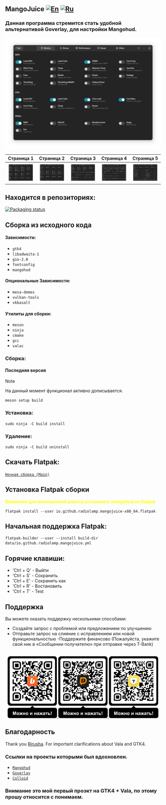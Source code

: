## MangoJuice   [![En](https://img.shields.io/badge/en-gray)](/README.md) [![Ru](https://img.shields.io/badge/ru-green)](/docs/README-ru.md)

### Данная программа стремится стать удобной альтернативой Goverlay, для настройки Mangohud.

<div align="center">
  <img src="/data/images/screen1.png" alt="Preview"/>
</div>

Страница 1 | Страница 2 | Страница 3 | Страница 4| Страница 5
:-:|:-:|:-:|:-:|:-:
![screen](/data/images/screen1.png) | ![screen2](/data/images/screen2.png) | ![screen3](/data/images/screen3.png) | ![screen4](/data/images/screen4.png) | ![screen4](/data/images/screen5.png) 

## Находится в репозиториях:
[![Packaging status](https://repology.org/badge/vertical-allrepos/mangojuice.svg)](https://repology.org/project/mangojuice/versions)

## Сборка из исходного кода

#### Зависимости:
* `gtk4`
* `libadwaita-1`
* `gio-2.0`
* `fontconfig`
* `mangohud`

#### Опциональные Зависимости:
* `mesa-demos`
* `vulkan-tools`
* `vkbasalt`


#### Утилиты для сборки:
* `meson`
* `ninja`
* `cmake`
* `gcc`
* `valac`

### Сборка:

#### Последняя версия
> [!NOTE]
> На данный момент функционал активно дописывается.
```shell
meson setup build
```

### Установка:
```shell
sudo ninja -C build install
```

### Удаление:
```shell
sudo ninja -C build uninstall
```

## Скачать Flatpak:
[`Ночная сборка (Main)`](https://github.com/radiolamp/mangojuice/actions/)

## Установка Flatpak сборки
<strong><span style="color: yellow;">Внимение для полноценной работы установите mangohud из flatpak</span></strong>
```shell
flatpak install --user io.github.radiolamp.mangojuice-x86_64.flatpak
```

## Начальная поддержка Flatpak:
```shell
flatpak-builder --user --install build-dir data/io.github.radiolamp.mangojuice.yml
```
## Горячие клавиши:
- 'Ctrl + Q' - Выйти
- 'Ctrl + S' - Сохранить
- 'Ctrl + E' - Сохранить как
- 'Ctrl + R' - Востановить
- 'Ctrl + T' - Test

## Поддержка

Вы можете оказать поддержку несколькими способами:

- Создайте запрос с проблемой или предложением по улучшению
- Отправьте запрос на слияние с исправлением или новой функциональностью
-Поддержите финансово (Пожалуйста, укажите свой ник в «Сообщении получателю» при отправке через T-Bank)

<br>

<div align="center">
  <a href="https://boosty.to/radiolamp/donate">
    <img height="200" src="/data/assets/boosty_qrcode.png" alt="Boosty">
  </a>
  <a href="https://www.donationalerts.com/r/radiolamp">
  <img height="200" src="/data/assets/donationalerts_qrcode.png" alt="Donationalerts">
  </a>
  <a href="https://www.tbank.ru/cf/1J1DvYNesgD">
    <img height="200" src="/data/assets/tbank_qrcode.png" alt="TBank">
  </a>
</div>

## Благодарность
Thank you [Rirusha](https://gitlab.gnome.org/Rirusha). For important clarifications about Vala and GTK4.

### Ссылки на проекты которыми был вдохновлен.
 - [`Mangohud`](https://github.com/flightlessmango/MangoHud)
 - [`Goverlay`](https://github.com/benjamimgois/goverlay)
 - [`Colloid`](https://github.com/vinceliuice/Colloid-icon-theme/)

### Внимание это мой первый проэкт на GTK4 + Vala, по этому прошу относится с понимаем.